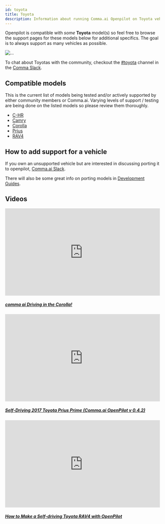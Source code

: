 ```yaml
---
id: toyota
title: Toyota
description: Information about running Comma.ai Openpilot on Toyota vehicles including the  and  and  and  and  and  others.
---
```

<!-- 
***************************************
DO NOT MODIFY!!!
THIS IS AN AUTOMATICALLY GENERATED FILE
PLEASE USE AIRTABLE.COM DATABASE TO UPDATE
***************************************
-->

Openpilot is compatible with *some* **Toyota** model(s) so feel free to browse the support pages for these models below for additional specifics.
The goal is to always support as many vehicles as possible.

<div class="image-wrap m-3 float-sm-right col-sm-3">
<img src="https://dl.airtable.com/8srByDRQGi6krSKU9yiT_image.png" class="rounded img-fluid img-thumbnail" alt="...">
</div>


To chat about Toyotas with the community, checkout the [#toyota](slack://channel?id=toyota&team=comma) channel in the [Comma Slack](https://slack.comma.ai).
      
## Compatible models

This is the current list of models being tested and/or actively supported by either community members or Comma.ai.  Varying levels of support / testing are being done on the listed models so please review them thoroughly.

* [C-HR](/vehicles/toyota/c-hr/)
* [Camry](/vehicles/toyota/camry/)
* [Corolla](/vehicles/toyota/corolla/)
* [Prius](/vehicles/toyota/prius/)
* [RAV4](/vehicles/toyota/rav4/)

## How to add support for a vehicle

If you own an unsupported vehicle but are interested in discussing porting it to openpilot, [Comma.ai Slack](https://slack.comma.ai/).

There will also be some great info on porting models in [Development Guides](../../development/guides/).



## Videos

<div class="card-deck">
<div class="card">
<div class="card-image">
<div class="embed-responsive embed-responsive-16by9">
<div style="left: 0; width: 100%; height: 0; position: relative; padding-bottom: 56.2493%;"><iframe src="https://www.youtube.com/embed/OikZ6J1YDlI?rel=0&amp;showinfo=0" style="border: 0; top: 0; left: 0; width: 100%; height: 100%; position: absolute;" allowfullscreen scrolling="no"></iframe></div>
</div>
</div>
<div class="card-body">
<h5 class="card-title"><a href="https://www.youtube.com/watch?v&#x3D;OikZ6J1YDlI" target="_blank">comma ai Driving in the Corolla!</a></h5>

</div>
</div>
<div class="card">
<div class="card-image">
<div class="embed-responsive embed-responsive-16by9">
<div style="left: 0; width: 100%; height: 0; position: relative; padding-bottom: 56.2493%;"><iframe src="https://www.youtube.com/embed/yJAS-xeoTc0?rel=0&amp;showinfo=0" style="border: 0; top: 0; left: 0; width: 100%; height: 100%; position: absolute;" allowfullscreen scrolling="no"></iframe></div>
</div>
</div>
<div class="card-body">
<h5 class="card-title"><a href="https://www.youtube.com/watch?v&#x3D;yJAS-xeoTc0" target="_blank">Self-Driving 2017 Toyota Prius Prime (Comma.ai OpenPilot v 0.4.2)</a></h5>

</div>
</div>
<div class="card">
<div class="card-image">
<div class="embed-responsive embed-responsive-16by9">
<div style="left: 0; width: 100%; height: 0; position: relative; padding-bottom: 56.2493%;"><iframe src="https://www.youtube.com/embed/jGNMsypQd8Q?rel=0&amp;showinfo=0" style="border: 0; top: 0; left: 0; width: 100%; height: 100%; position: absolute;" allowfullscreen scrolling="no"></iframe></div>
</div>
</div>
<div class="card-body">
<h5 class="card-title"><a href="https://www.youtube.com/watch?v&#x3D;jGNMsypQd8Q" target="_blank">How to Make a Self-driving Toyota RAV4 with OpenPilot</a></h5>

</div>
</div>
</div>
      
